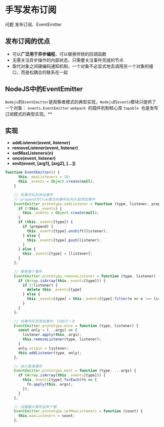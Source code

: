 # 手写发布订阅

问题 发布订阅、EventEmitter
## 发布订阅的优点

- 可以**广泛用于异步编程**，可以替换传统的回调函数
- 无需关注异步操作的内部状态，只需要关注事件完成的节点
- 取代对象之间硬编码通知机制，一个对象不必显式地去调用另一个对象的接口，而是松耦合的联系在一起
## NodeJS中的EventEmitter
`Nodejs`的`EventEmitter`是观察者模式的典型实现，`Nodejs`的`events`模块只提供了一个对象： `events.EventEmitter`
`webpack`  的插件机制核心库  `tapable`  也是发布订阅模式的典型实现。**
## 实现

- **addListener(event, listener)**
- **removeListener(event, listener)**
- **setMaxListeners(n)**
- **once(event, listener)**
- **emit(event, [arg1], [arg2], [...])**
```javascript
function EventEmitter() {
      this._maxListeners = 10;
      this._events = Object.create(null);
    }

    // 向事件队列添加事件
    // prepend为true表示向事件队列头部添加事件
    EventEmitter.prototype.addListener = function (type, listener, prepend) {
      if (!this._events) {
        this._events = Object.create(null);
      }
      if (this._events[type]) {
        if (prepend) {
          this._events[type].unshift(listener);
        } else {
          this._events[type].push(listener);
        }
      } else {
        this._events[type] = [listener];
      }
    };

    // 移除某个事件
    EventEmitter.prototype.removeListener = function (type, listener) {
      if (Array.isArray(this._events[type])) {
        if (!listener) {
          delete this._events[type]
        } else {
          this._events[type] = this._events[type].filter(e => e !== listener && e.origin !== listener)
        }
      }
    };

    // 向事件队列添加事件，只执行一次
    EventEmitter.prototype.once = function (type, listener) {
      const only = (...args) => {
        listener.apply(this, args);
        this.removeListener(type, listener);
      }
      only.origin = listener;
      this.addListener(type, only);
    };

    // 执行某类事件
    EventEmitter.prototype.emit = function (type, ...args) {
      if (Array.isArray(this._events[type])) {
        this._events[type].forEach(fn => {
          fn.apply(this, args);
        });
      }
    };

    // 设置最大事件监听个数
    EventEmitter.prototype.setMaxListeners = function (count) {
      this.maxListeners = count;
    };
```








